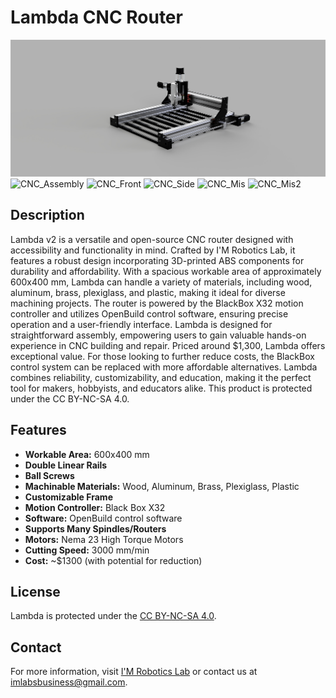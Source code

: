 # Lambda CNC Router

![CNC_cover](Pictures/lambda_cover.jpg)
![CNC_Assembly](Pictures/CNC_Render.png)
![CNC_Front](Pictures/CNC_Render_Front.png)
![CNC_Side](Pictures/CNC_Render_Side.png)
![CNC_Mis](Pictures/CNC_Render_Mis.png)
![CNC_Mis2](Pictures/CNC_Render_Mis2.png)

## Description

Lambda v2 is a versatile and open-source CNC router designed with accessibility and functionality in mind. Crafted by I'M Robotics Lab, it features a robust design incorporating 3D-printed ABS components for durability and affordability. With a spacious workable area of approximately 600x400 mm, Lambda can handle a variety of materials, including wood, aluminum, brass, plexiglass, and plastic, making it ideal for diverse machining projects. The router is powered by the BlackBox X32 motion controller and utilizes OpenBuild control software, ensuring precise operation and a user-friendly interface. Lambda is designed for straightforward assembly, empowering users to gain valuable hands-on experience in CNC building and repair. Priced around $1,300, Lambda offers exceptional value. For those looking to further reduce costs, the BlackBox control system can be replaced with more affordable alternatives. Lambda combines reliability, customizability, and education, making it the perfect tool for makers, hobbyists, and educators alike. This product is protected under the CC BY-NC-SA 4.0.

## Features

- **Workable Area:** 600x400 mm
- **Double Linear Rails**
- **Ball Screws**
- **Machinable Materials:** Wood, Aluminum, Brass, Plexiglass, Plastic
- **Customizable Frame**
- **Motion Controller:** Black Box X32
- **Software:** OpenBuild control software
- **Supports Many Spindles/Routers**
- **Motors:** Nema 23 High Torque Motors
- **Cutting Speed:** 3000 mm/min
- **Cost:** ~$1300 (with potential for reduction)

## License

Lambda is protected under the [CC BY-NC-SA 4.0](https://creativecommons.org/licenses/by-nc-sa/4.0/).

## Contact

For more information, visit [I'M Robotics Lab](https://www.imroboticslab.com/) or contact us at [imlabsbusiness@gmail.com](mailto:imlabsbusiness@gmail.com).
